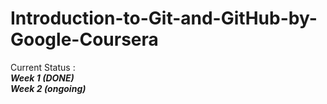 # Introduction-to-Git-and-GitHub-by-Google-Coursera
Current Status :                       
***Week 1 (DONE)***                            
***Week 2 (ongoing)***